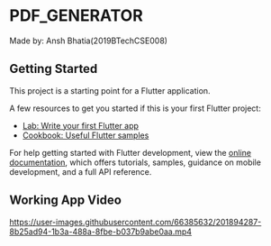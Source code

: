 # PDF_GENERATOR

Made by: Ansh Bhatia(2019BTechCSE008)


## Getting Started

This project is a starting point for a Flutter application.

A few resources to get you started if this is your first Flutter project:

- [Lab: Write your first Flutter app](https://docs.flutter.dev/get-started/codelab)
- [Cookbook: Useful Flutter samples](https://docs.flutter.dev/cookbook)

For help getting started with Flutter development, view the
[online documentation](https://docs.flutter.dev/), which offers tutorials,
samples, guidance on mobile development, and a full API reference.

## Working App Video

https://user-images.githubusercontent.com/66385632/201894287-8b25ad94-1b3a-488a-8fbe-b037b9abe0aa.mp4
